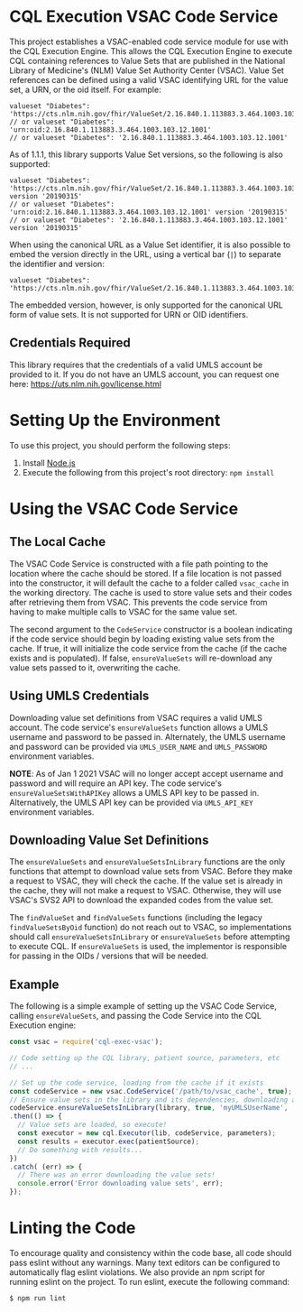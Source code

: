# CQL Execution VSAC Code Service

This project establishes a VSAC-enabled code service module for use with the CQL Execution Engine.  This allows the
CQL Execution Engine to execute CQL containing references to Value Sets that are published in the National Library of
Medicine's (NLM) Value Set Authority Center (VSAC).  Value Set references can be defined using a valid VSAC
identifying URL for the value set, a URN, or the oid itself.  For example:

```
valueset "Diabetes": 'https://cts.nlm.nih.gov/fhir/ValueSet/2.16.840.1.113883.3.464.1003.103.12.1001'
// or valueset "Diabetes": 'urn:oid:2.16.840.1.113883.3.464.1003.103.12.1001'
// or valueset "Diabetes": '2.16.840.1.113883.3.464.1003.103.12.1001'
```

As of 1.1.1, this library supports Value Set versions, so the following is also supported:

```
valueset "Diabetes": 'https://cts.nlm.nih.gov/fhir/ValueSet/2.16.840.1.113883.3.464.1003.103.12.1001' version '20190315'
// or valueset "Diabetes": 'urn:oid:2.16.840.1.113883.3.464.1003.103.12.1001' version '20190315'
// or valueset "Diabetes": '2.16.840.1.113883.3.464.1003.103.12.1001' version '20190315'
```

When using the canonical URL as a Value Set identifier, it is also possible to embed the version directly in the URL, using a vertical bar (`|`) to separate the identifier and version:

```
valueset "Diabetes": 'https://cts.nlm.nih.gov/fhir/ValueSet/2.16.840.1.113883.3.464.1003.103.12.1001|20190315'
```

The embedded version, however, is only supported for the canonical URL form of value sets.  It is not supported for URN or OID identifiers.

## Credentials Required

This library requires that the credentials of a valid UMLS account be provided to it.  If you do not have an UMLS
account, you can request one here: https://uts.nlm.nih.gov/license.html

# Setting Up the Environment

To use this project, you should perform the following steps:

1. Install [Node.js](https://nodejs.org/en/download/)
2. Execute the following from this project's root directory: `npm install`

# Using the VSAC Code Service

## The Local Cache

The VSAC Code Service is constructed with a file path pointing to the location where the cache should be stored.  If
a file location is not passed into the constructor, it will default the cache to a folder called `vsac_cache` in the
working directory.  The cache is used to store value sets and their codes after retrieving them from VSAC.  This
prevents the code service from having to make multiple calls to VSAC for the same value set.

The second argument to the `CodeService` constructor is a boolean indicating if the code service should begin by
loading existing value sets from the cache.  If true, it will initialize the code service from the cache (if the
cache exists and is populated).  If false, `ensureValueSets` will re-download any value sets passed to it, overwriting
the cache.

## Using UMLS Credentials

Downloading value set definitions from VSAC requires a valid UMLS account.  The code service's `ensureValueSets`
function allows a UMLS username and password to be passed in.  Alternately, the UMLS username and password can be
provided via `UMLS_USER_NAME` and `UMLS_PASSWORD` environment variables.

**NOTE**: As of Jan 1 2021 VSAC will no longer accept accept username and password and will require an API key.  The code 
service's `ensureValueSetsWithAPIKey` allows a UMLS API key to be passed in.  Alternatively, the UMLS API key can be
provided via `UMLS_API_KEY` environment variables.

## Downloading Value Set Definitions

The `ensureValueSets` and `ensureValueSetsInLibrary` functions are the only functions that attempt to download value
sets from VSAC.  Before they make a request to VSAC, they will check the cache.  If the value set is already in the
cache, they will not make a request to VSAC.  Otherwise, they will use VSAC's SVS2 API to download the expanded codes
from the value set.

The `findValueSet` and `findValueSets` functions (including the legacy `findValueSetsByOid` function) do not reach out
to VSAC, so implementations should call `ensureValueSetsInLibrary` or `ensureValueSets` before attempting to execute
CQL.  If `ensureValueSets` is used, the implementor is responsible for passing in the OIDs / versions that will be
needed.

## Example

The following is a simple example of setting up the VSAC Code Service, calling `ensureValueSets`, and passing the
Code Service into the CQL Execution engine:

```js
const vsac = require('cql-exec-vsac');

// Code setting up the CQL library, patient source, parameters, etc
// ...

// Set up the code service, loading from the cache if it exists
const codeService = new vsac.CodeService('/path/to/vsac_cache', true);
// Ensure value sets in the library and its dependencies, downloading any missing value sets
codeService.ensureValueSetsInLibrary(library, true, 'myUMLSUserName', 'myUMLSPassword')
.then(() => {
  // Value sets are loaded, so execute!
  const executor = new cql.Executor(lib, codeService, parameters);
  const results = executor.exec(patientSource);
  // Do something with results...
})
.catch( (err) => {
  // There was an error downloading the value sets!
  console.error('Error downloading value sets', err);
});
```

# Linting the Code

To encourage quality and consistency within the code base, all code should pass eslint without any warnings.  Many text editors can be configured to automatically flag eslint violations.  We also provide an npm script for running eslint on the project.  To run eslint, execute the following command:
```
$ npm run lint
```